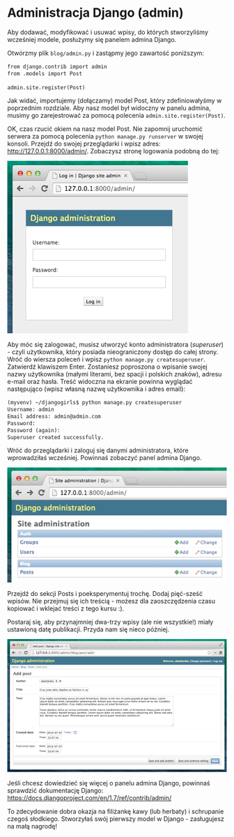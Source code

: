 # Administracja Django (admin)

Aby dodawać, modyfikować i usuwać wpisy, do których stworzyliśmy wcześniej modele, posłużymy się panelem admina Django.

Otwórzmy plik `blog/admin.py` i zastąpmy jego zawartość poniższym:

    from django.contrib import admin
    from .models import Post

    admin.site.register(Post)


Jak widać, importujemy (dołączamy) model Post, który zdefiniowałyśmy w poprzednim rozdziale. Aby nasz model był widoczny w panelu admina, musimy go zarejestrować za pomocą polecenia `admin.site.register(Post)`.

OK, czas rzucić okiem na nasz model Post. Nie zapomnij uruchomić serwera za pomocą polecenia `python manage.py runserver` w swojej konsoli. Przejdź do swojej przeglądarki i wpisz adres: http://127.0.0.1:8000/admin/. Zobaczysz stronę logowania podobną do tej:

![Strona logowania](images/login_page2.png)

Aby móc się zalogować, musisz utworzyć konto administratora (*superuser*) - czyli użytkownika, który posiada nieograniczony dostęp do całej strony. Wróć do wiersza poleceń i wpisz `python manage.py createsuperuser`. Zatwierdź klawiszem Enter. Zostaniesz poproszona o wpisanie swojej nazwy użytkownika (małymi literami, bez spacji i polskich znaków), adresu e-mail oraz hasła. Treść widoczna na ekranie powinna wyglądać następująco (wpisz własną nazwę użytkownika i adres email):

    (myvenv) ~/djangogirls$ python manage.py createsuperuser
    Username: admin
    Email address: admin@admin.com
    Password:
    Password (again):
    Superuser created successfully.


Wróć do przeglądarki i zaloguj się danymi administratora, które wprowadziłaś wcześniej. Powinnaś zobaczyć panel admina Django.

![Administracja Django (admin)](images/django_admin3.png)

Przejdź do sekcji Posts i poeksperymentuj trochę. Dodaj pięć-sześć wpisów. Nie przejmuj się ich treścią - możesz dla zaoszczędzenia czasu kopiować i wklejać treści z tego kursu :).

Postaraj się, aby przynajmniej dwa-trzy wpisy (ale nie wszystkie!) miały ustawioną datę publikacji. Przyda nam się nieco później.

![Administracja Django (admin)](images/edit_post3.png)

Jeśli chcesz dowiedzieć się więcej o panelu admina Django, powinnaś sprawdzić dokumentację Django: https://docs.djangoproject.com/en/1.7/ref/contrib/admin/

To zdecydowanie dobra okazja na filiżankę kawy (lub herbaty) i schrupanie czegoś słodkiego. Stworzyłaś swój pierwszy model w Django - zasługujesz na małą nagrodę!
